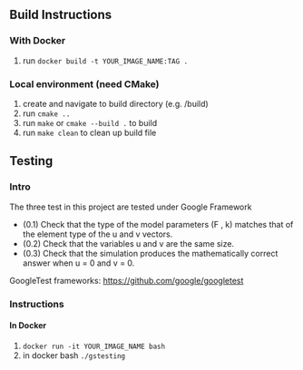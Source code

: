 ## Build Instructions
### With Docker
1. run `docker build -t YOUR_IMAGE_NAME:TAG .`

### Local environment (need CMake)
1. create and navigate to build directory (e.g. /build)
2. run `cmake ..`
3. run `make` or `cmake --build .` to build
4. run `make clean` to clean up build file


## Testing 
### Intro
The three test in this project are tested under Google Framework
- (0.1) Check that the type of the model parameters (F , k) matches that of the element type of the u and v vectors.
- (0.2) Check that the variables u and v are the same size. 
- (0.3) Check that the simulation produces the mathematically correct answer when u = 0 and v = 0.

GoogleTest frameworks: https://github.com/google/googletest


### Instructions
#### In Docker
1. `docker run -it YOUR_IMAGE_NAME bash`
2. in docker bash `./gstesting`